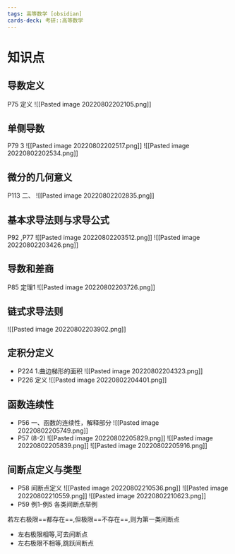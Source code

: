 ```yaml
---
tags: 高等数学 [obsidian]
cards-deck: 考研::高等数学
---
```




# 知识点
## 导数定义
P75 定义
![[Pasted image 20220802202105.png]]

## 单侧导数
P79 3
![[Pasted image 20220802202517.png]]
![[Pasted image 20220802202534.png]]

## 微分的几何意义
 P113 二、
 ![[Pasted image 20220802202835.png]]

## 基本求导法则与求导公式
P92 ,P77
![[Pasted image 20220802203512.png]]
![[Pasted image 20220802203426.png]]

## 导数和差商
P85 定理1
![[Pasted image 20220802203726.png]]

## 链式求导法则
![[Pasted image 20220802203902.png]]

## 定积分定义
-   P224 1.曲边梯形的面积
![[Pasted image 20220802204323.png]]
-   P226 定义
![[Pasted image 20220802204401.png]]

## 函数连续性
-   P56 一、函数的连续性，解释部分
![[Pasted image 20220802205749.png]]
-   P57 (8-2)
![[Pasted image 20220802205829.png]]
![[Pasted image 20220802205839.png]]
![[Pasted image 20220802205916.png]]

## 间断点定义与类型
-   P58 间断点定义
![[Pasted image 20220802210536.png]]
![[Pasted image 20220802210559.png]]
![[Pasted image 20220802210623.png]]
-   P59 例1-例5 各类间断点举例

若左右极限==都存在==,但极限==不存在==,则为第一类间断点
- 左右极限相等,可去间断点
- 左右极限不相等,跳跃间断点
